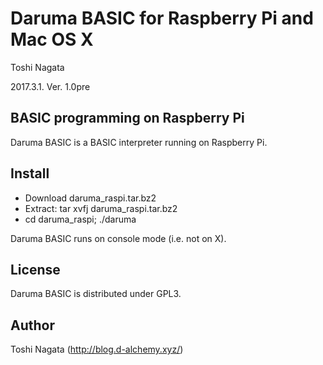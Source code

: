 #  Daruma BASIC for Raspberry Pi and Mac OS X

  Toshi Nagata

  2017.3.1. Ver. 1.0pre

##  BASIC programming on Raspberry Pi

Daruma BASIC is a BASIC interpreter running on Raspberry Pi.

##  Install

*  Download daruma_raspi.tar.bz2
*  Extract: tar xvfj daruma_raspi.tar.bz2
*  cd daruma_raspi; ./daruma

Daruma BASIC runs on console mode (i.e. not on X).

##  License

Daruma BASIC is distributed under GPL3.

##  Author

Toshi Nagata (http://blog.d-alchemy.xyz/)
